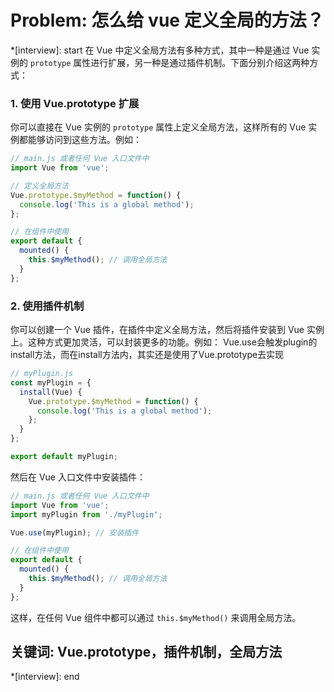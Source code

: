 # Problem: 怎么给 vue 定义全局的方法？

*[interview]: start
在 Vue 中定义全局方法有多种方式，其中一种是通过 Vue 实例的 `prototype` 属性进行扩展，另一种是通过插件机制。下面分别介绍这两种方式：

### 1. 使用 Vue.prototype 扩展

你可以直接在 Vue 实例的 `prototype` 属性上定义全局方法，这样所有的 Vue 实例都能够访问到这些方法。例如：

```javascript
// main.js 或者任何 Vue 入口文件中
import Vue from 'vue';

// 定义全局方法
Vue.prototype.$myMethod = function() {
  console.log('This is a global method');
};

// 在组件中使用
export default {
  mounted() {
    this.$myMethod(); // 调用全局方法
  }
};
```

### 2. 使用插件机制

你可以创建一个 Vue 插件，在插件中定义全局方法，然后将插件安装到 Vue 实例上。这种方式更加灵活，可以封装更多的功能。例如：
Vue.use会触发plugin的install方法，而在install方法内，其实还是使用了Vue.prototype去实现
```javascript
// myPlugin.js
const myPlugin = {
  install(Vue) {
    Vue.prototype.$myMethod = function() {
      console.log('This is a global method');
    };
  }
};

export default myPlugin;
```

然后在 Vue 入口文件中安装插件：

```javascript
// main.js 或者任何 Vue 入口文件中
import Vue from 'vue';
import myPlugin from './myPlugin';

Vue.use(myPlugin); // 安装插件

// 在组件中使用
export default {
  mounted() {
    this.$myMethod(); // 调用全局方法
  }
};
```

这样，在任何 Vue 组件中都可以通过 `this.$myMethod()` 来调用全局方法。

## 关键词: Vue.prototype，插件机制，全局方法
*[interview]: end
